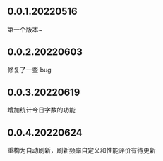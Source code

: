 ## 0.0.1.20220516

第一个版本~

## 0.0.2.20220603

修复了一些 bug

## 0.0.3.20220619

增加统计今日字数的功能

## 0.0.4.20220624

重构为自动刷新，刷新频率自定义和性能评价有待更新
